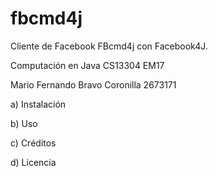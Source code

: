 # fbcmd4j
Cliente de Facebook FBcmd4j con Facebook4J.

Computación en Java CS13304 EM17

Mario Fernando Bravo Coronilla 2673171

a) Instalación

b) Uso

c) Créditos

d) Licencia
